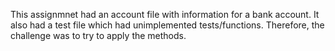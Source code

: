 This assignmnet had an account file with information for a bank account.
It also had a test file which had unimplemented tests/functions.
Therefore, the challenge was to try to apply the methods.